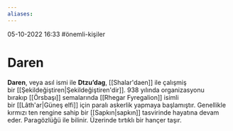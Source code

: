 ```yaml
---
aliases:
---
```

05-10-2022 16:33
#önemli-kişiler
# Daren
**Daren**, veya asıl ismi ile **Dtzu’dag**, [[Shalar'daen]] ile çalışmiş bir [[Şekildeğiştiren|Şekildeğiştiren'dir]]. 938 yılında organizasyonu bırakıp [[Örsbaşı]] semalarında [[Rhegar Fyregalion]] isimli bir [[Lâth'ar|Güneş elfi]] için paralı askerlik yapmaya başlamıştır. Genellikle kırmızı ten rengine sahip bir [[Sapkın|sapkın]] tasvirinde hayatına devam eder. Paragözlüğü ile bilinir. Üzerinde tırtıklı bir hançer taşır.